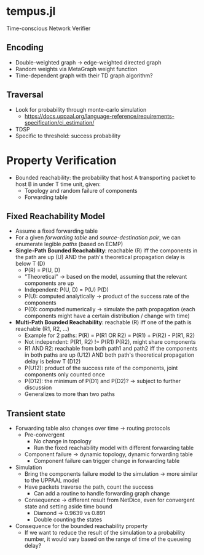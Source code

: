 # tempus.jl
Time-conscious Network Verifier

## Encoding
- Double-weighted graph -> edge-weighted directed graph
- Random weights via MetaGraph weight function
- Time-dependent graph with their TD graph algorithm?

## Traversal
- Look for probability through monte-carlo simulation
    - https://docs.uppaal.org/language-reference/requirements-specification/ci_estimation/
- TDSP
- Specific to threshold: success probability

# Property Verification
- Bounded reachability: the probability that host A transporting packet to host B in under T time unit, given:
    - Topology and random failure of components
    - Forwarding table

## Fixed Reachability Model
- Assume a fixed forwarding table
- For a given _forwarding table_ and _source-destination pair_, we can enumerate legible _paths_ (based on ECMP)
- __Single-Path Bounded Reachability__: reachable (R) iff the components in the path are up (U) AND the path's theoretical propagation delay is below T (D)
    - P(R) = P(U, D)
    - "Theoretical" -> based on the model, assuming that the relevant components are up
    - Independent: P(U, D) = P(U) P(D)
    - P(U): computed analytically -> product of the success rate of the components
    - P(D): computed numerically -> simulate the path propagation (each components might have a certain distribution / change with time)
- __Multi-Path Bounded Reachability__: reachable (R) iff one of the path is reachable (R1, R2, ...)
    - Example for 2 paths: P(R) = P(R1 OR R2) = P(R1) + P(R2) - P(R1, R2)
    - Not independent: P(R1, R2) != P(R1) P(R2), might share components
    - R1 AND R2: reachable from both path1 and path2 iff the components in both paths are up (U12) AND both path's theoretical propagation delay is below T (D12)
    - P(U12): product of the success rate of the components, joint components only counted once
    - P(D12): the minimum of P(D1) and P(D2)? -> subject to further discussion
    - Generalizes to more than two paths

## Transient state
- Forwarding table also changes over time -> routing protocols
    - Pre-convergent 
        - No change in topology
        - Run the fixed reachability model with different forwarding table 
    - Component failure -> dynamic topology, dynamic forwarding table
        - Component failure can trigger change in forwarding table
- Simulation
    - Bring the components failure model to the simulation -> more similar to the UPPAAL model
    - Have packets traverse the path, count the success 
        - Can add a routine to handle forwarding graph change
    - Consequence -> different result from NetDice, even for convergent state and setting aside time bound
        - Diamond -> 0.9639 vs 0.891
        - Double counting the states
- Consequence for the bounded reachability property
    - If we want to reduce the result of the simulation to a probability number, it would vary based on the range of time of the queueing delay?
